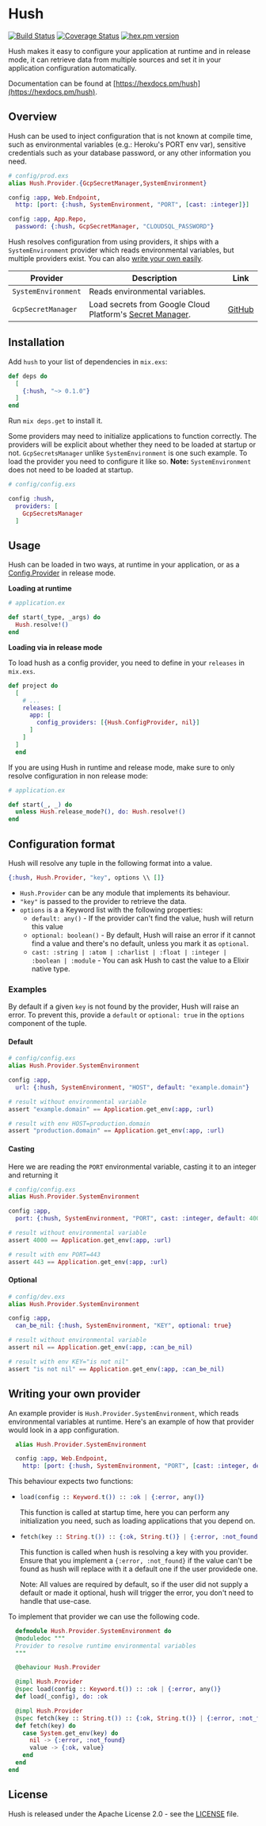# Hush

[![Build Status](https://github.com/gordalina/hush/workflows/ci/badge.svg)](https://github.com/gordalina/hush/actions?query=workflow%3A%22ci%22)
[![Coverage Status](https://coveralls.io/repos/gordalina/hush/badge.svg?branch=master)](https://coveralls.io/r/gordalina/hush?branch=master)
[![hex.pm version](https://img.shields.io/hexpm/v/hush.svg)](https://hex.pm/packages/hush)

Hush makes it easy to configure your application at runtime and in release mode, it can retrieve data from multiple sources and set it in your application configuration automatically.

Documentation can be found at [https://hexdocs.pm/hush](https://hexdocs.pm/hush).

## Overview

Hush can be used to inject configuration that is not known at compile time, such as environmental variables (e.g.: Heroku's PORT env var), sensitive credentials such as your database password, or any other information you need.

```elixir
# config/prod.exs
alias Hush.Provider.{GcpSecretManager,SystemEnvironment}

config :app, Web.Endpoint,
  http: [port: {:hush, SystemEnvironment, "PORT", [cast: :integer]}]

config :app, App.Repo,
  password: {:hush, GcpSecretManager, "CLOUDSQL_PASSWORD"}
```

Hush resolves configuration from using providers, it ships with a `SystemEnvironment` provider which reads environmental variables, but multiple providers exist. You can also [write your own easily](#writing-your-own-provider).

| Provider | Description | Link |
| -------- | ----------- | ---- |
| `SystemEnvironment` | Reads environmental variables. | |
| `GcpSecretManager` | Load secrets from Google Cloud Platform's [Secret Manager](https://cloud.google.com/secret-manager). | [GitHub](https://github.com/gordalina/hush_gcp_secret_manager) |

## Installation

Add `hush` to your list of dependencies in `mix.exs`:

```elixir
def deps do
  [
    {:hush, "~> 0.1.0"}
  ]
end
```

Run `mix deps.get` to install it.

Some providers may need to initialize applications to function correctly. The providers will be explicit about whether they need to be loaded at startup or not. `GcpSecretsManager` unlike `SystemEnvironment` is one such example. To load the provider you need to configure it like so. **Note:** `SystemEnvironment` does not need to be loaded at startup.

```elixir
# config/config.exs

config :hush,
  providers: [
    GcpSecretsManager
  ]
```

## Usage

Hush can be loaded in two ways, at runtime in your application, or as a [Config.Provider](https://hexdocs.pm/elixir/Config.Provider.html) in release mode.

**Loading at runtime**

```elixir
# application.ex

def start(_type, _args) do
  Hush.resolve!()
end
```

**Loading via in release mode**

To load hush as a config provider, you need to define in your `releases` in `mix.exs`.

```elixir
def project do
  [
    # ...
    releases: [
      app: [
        config_providers: [{Hush.ConfigProvider, nil}]
      ]
    ]
  ]
  end
```

If you are using Hush in runtime and release mode, make sure to only resolve configuration in non release mode:

```elixir
# application.ex

def start(_, _) do
  unless Hush.release_mode?(), do: Hush.resolve!()
end
```

## Configuration format

Hush will resolve any tuple in the following format into a value.

```elixir
{:hush, Hush.Provider, "key", options \\ []}
```

- `Hush.Provider` can be any module that implements its behaviour.
- `"key"` is passed to the provider to retrieve the data.
- `options` is a a Keyword list with the following properties:
  - `default: any()` - If the provider can't find the value, hush will return this value
  - `optional: boolean()` - By default, Hush will raise an error if it cannot find a value and there's no default, unless you mark it as `optional`.
  - `cast: :string | :atom | :charlist | :float | :integer | :boolean | :module` - You can ask Hush to cast the value to a Elixir native type.

### Examples

By default if a given `key` is not found by the provider, Hush will raise an error. To prevent this, provide a `default` or `optional: true` in the `options` component of the tuple.

#### Default

```elixir
# config/config.exs
alias Hush.Provider.SystemEnvironment

config :app,
  url: {:hush, SystemEnvironment, "HOST", default: "example.domain"}

# result without environmental variable
assert "example.domain" == Application.get_env(:app, :url)

# result with env HOST=production.domain
assert "production.domain" == Application.get_env(:app, :url)
```

#### Casting

Here we are reading the `PORT` environmental variable, casting it to an integer and returning it

```elixir
# config/config.exs
alias Hush.Provider.SystemEnvironment

config :app,
  port: {:hush, SystemEnvironment, "PORT", cast: :integer, default: 4000}

# result without environmental variable
assert 4000 == Application.get_env(:app, :url)

# result with env PORT=443
assert 443 == Application.get_env(:app, :url)
```

#### Optional

```elixir
# config/dev.exs
alias Hush.Provider.SystemEnvironment

config :app,
  can_be_nil: {:hush, SystemEnvironment, "KEY", optional: true}

# result without environmental variable
assert nil == Application.get_env(:app, :can_be_nil)

# result with env KEY="is not nil"
assert "is not nil" == Application.get_env(:app, :can_be_nil)
```

## Writing your own provider

An example provider is `Hush.Provider.SystemEnvironment`, which reads
environmental variables at runtime. Here's an example of how that provider
would look in a app configuration.

```elixir
  alias Hush.Provider.SystemEnvironment

  config :app, Web.Endpoint,
    http: [port: {:hush, SystemEnvironment, "PORT", [cast: :integer, default: 4000]}]
```

This behaviour expects two functions:

- ```elixir
  load(config :: Keyword.t()) :: :ok | {:error, any()}
  ```

  This function is called at startup time, here you can perform any initialization you need, such as loading applications that you depend on.

- ```elixir
  fetch(key :: String.t()) :: {:ok, String.t()} | {:error, :not_found} | {:error, any()}
  ```

  This function is called when hush is resolving a key with you provider.
  Ensure that you implement a `{:error, :not_found}` if the value can't be found as hush will replace with it a default one if the user providede one.

  Note: All values are required by default, so if the user did not supply a default or made it optional, hush will trigger the error, you don't need to handle that use-case.

To implement that provider we can use the following code.

```elixir
  defmodule Hush.Provider.SystemEnvironment do
  @moduledoc """
  Provider to resolve runtime environmental variables
  """

  @behaviour Hush.Provider

  @impl Hush.Provider
  @spec load(config :: Keyword.t()) :: :ok | {:error, any()}
  def load(_config), do: :ok

  @impl Hush.Provider
  @spec fetch(key :: String.t()) :: {:ok, String.t()} | {:error, :not_found}
  def fetch(key) do
    case System.get_env(key) do
      nil -> {:error, :not_found}
      value -> {:ok, value}
    end
  end
end
```

## License

Hush is released under the Apache License 2.0 - see the [LICENSE](LICENSE) file.
